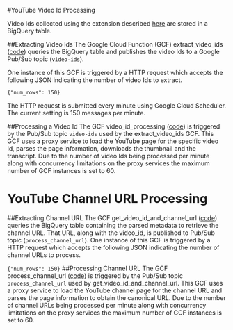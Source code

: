 #YouTube Video Id Processing

Video Ids collected using the extension described [here](../../readme.md) are stored in a BigQuery table.

##Extracting Video Ids
The Google Cloud Function (GCF) extract_video_ids ([code](./page_processing/extract_video_ids)) queries the BigQuery
table and publishes the video Ids to a Google Pub/Sub topic (`video-ids`).

One instance of this GCF is triggered by a HTTP request which accepts the following JSON indicating the number of video
Ids to extract.

`{"num_rows": 150}`

The HTTP request is submitted every minute using Google Cloud Scheduler.  The current setting is 150 messages per minute.

##Processing a Video Id
The GCF video_id_processing ([code](./page_processing/video_id_processing)) is triggered by the Pub/Sub topic
`video-ids` used by the extract_video_ids GCF.  This GCF uses a proxy service to load the YouTube page for the specific
video Id, parses the page information, downloads the thumbnail and the transcript.  Due to the number of video Ids being
processed per minute along with concurrency limitations on the proxy services the maximum number of GCF instances is
set to 60.

# YouTube Channel URL Processing
##Extracting Channel URL
The GCF get_video_id_and_channel_url ([code](./canonical_url_collection/get_video_id_and_channel_url)) queries the
BigQuery table containing the parsed metadata to retrieve the channel URL.  That URL, along with the video_id, is
published to Pub/Sub topic (`process_channel_url`).
One instance of this GCF is triggered by a HTTP request which accepts the following JSON indicating the number of
channel URLs to process.

`{"num_rows": 150}`
##Processing Channel URL
The GCF process_channel_url ([code](./canonical_url_collection/process_channel_url)) is triggered by the Pub/Sub topic
`process_channel_url` used by get_video_id_and_channel_url.  This GCF uses a proxy service to load the YouTube channel
page for the channel URL and parses the page information to obtain the canonical URL.  Due to the number of channel URLs
being processed per minute along with concurrency limitations on the proxy services the maximum number of GCF instances
is set to 60.

